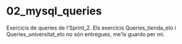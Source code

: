 # 02_mysql_queries
Exercicis de queries de l'Sprint_2. Els exercicis Queries_tienda_elo i Queries_universitat_elo no són entregues,
me'ls guardo per mi.

